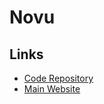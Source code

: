 # Novu

## Links

- [Code Repository](https://github.com/novuhq/novu)
- [Main Website](https://novu.co)
